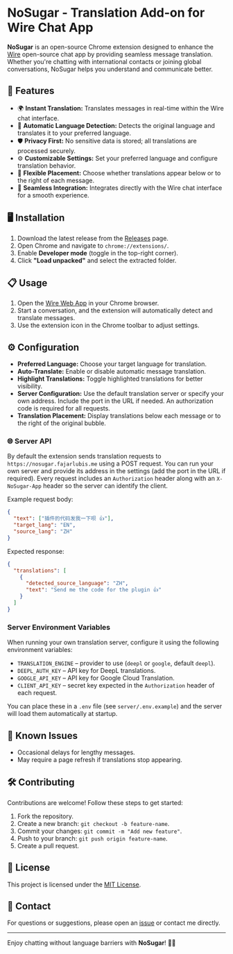 # NoSugar - Translation Add-on for Wire Chat App

**NoSugar** is an open-source Chrome extension designed to enhance the [Wire](https://github.com/wireapp) open-source chat app by providing seamless message translation. Whether you're chatting with international contacts or joining global conversations, NoSugar helps you understand and communicate better.

## 🚀 Features
- 🌍 **Instant Translation:** Translates messages in real-time within the Wire chat interface.
- 🔄 **Automatic Language Detection:** Detects the original language and translates it to your preferred language.
- 🛡️ **Privacy First:** No sensitive data is stored; all translations are processed securely.
- ⚙️ **Customizable Settings:** Set your preferred language and configure translation behavior.
- 📐 **Flexible Placement:** Choose whether translations appear below or to the right of each message.
- 🔗 **Seamless Integration:** Integrates directly with the Wire chat interface for a smooth experience.

## 🖥️ Installation
1. Download the latest release from the [Releases](https://github.com/fajarlubis/NoSugar/releases) page.
2. Open Chrome and navigate to `chrome://extensions/`.
3. Enable **Developer mode** (toggle in the top-right corner).
4. Click **"Load unpacked"** and select the extracted folder.

## 📋 Usage
1. Open the [Wire Web App](https://app.wire.com/) in your Chrome browser.
2. Start a conversation, and the extension will automatically detect and translate messages.
3. Use the extension icon in the Chrome toolbar to adjust settings.

## ⚙️ Configuration
- **Preferred Language:** Choose your target language for translation.
- **Auto-Translate:** Enable or disable automatic message translation.
- **Highlight Translations:** Toggle highlighted translations for better visibility.
- **Server Configuration:** Use the default translation server or specify your own address. Include the port in the URL if needed. An authorization code is required for all requests.
- **Translation Placement:** Display translations below each message or to the right of the original bubble.

### 🌐 Server API
By default the extension sends translation requests to `https://nosugar.fajarlubis.me` using a POST request. You can run your own server and provide its address in the settings (add the port in the URL if required). Every request includes an `Authorization` header along with an `X-NoSugar-App` header so the server can identify the client.

Example request body:

```json
{
  "text": ["插件的代码发我一下呗 👍"],
  "target_lang": "EN",
  "source_lang": "ZH"
}
```

Expected response:

```json
{
  "translations": [
    {
      "detected_source_language": "ZH",
      "text": "Send me the code for the plugin 👍"
    }
  ]
}
```

### Server Environment Variables

When running your own translation server, configure it using the following environment variables:

- `TRANSLATION_ENGINE` – provider to use (`deepl` or `google`, default `deepl`).
- `DEEPL_AUTH_KEY` – API key for DeepL translations.
- `GOOGLE_API_KEY` – API key for Google Cloud Translation.
- `CLIENT_API_KEY` – secret key expected in the `Authorization` header of each request.

You can place these in a `.env` file (see `server/.env.example`) and the server will load them automatically at startup.


## 🐛 Known Issues
- Occasional delays for lengthy messages.
- May require a page refresh if translations stop appearing.

## 🛠️ Contributing
Contributions are welcome! Follow these steps to get started:
1. Fork the repository.
2. Create a new branch: `git checkout -b feature-name`.
3. Commit your changes: `git commit -m "Add new feature"`.
4. Push to your branch: `git push origin feature-name`.
5. Create a pull request.

## 📄 License
This project is licensed under the [MIT License](LICENSE).

## 📧 Contact
For questions or suggestions, please open an [issue](https://github.com/fajarlubis/NoSugar/issues) or contact me directly.

---

Enjoy chatting without language barriers with **NoSugar**! 🍬🚫
